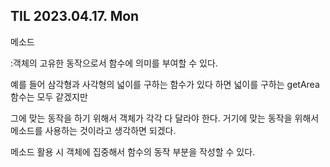## TIL 2023.04.17. Mon

메소드

:객체의 고유한 동작으로서 함수에 의미를 부여할 수 있다.

예를 들어 삼각형과 사각형의 넓이를 구하는 함수가 있다 하면 넓이를 구하는 getArea함수는 모두 같겠지만 

그에 맞는 동작을 하기 위해서 객체가 각각 다 달라야 한다. 거기에 맞는 동작을 위해서 메소드를 사용하는 것이라고 생각하면 되겠다.

메소드 활용 시 객체에 집중해서 함수의 동작 부분을 작성할 수 있다. 
